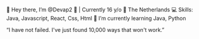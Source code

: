 👋 Hey there, I’m @Devap2
🧸 | Currently 16 y/o
📌 The Netherlands
💻 Skills: Java, Javascript, React, Css, Html
🧠 I’m currently learning Java, Python

“I have not failed. I've just found 10,000 ways that won't work.”
